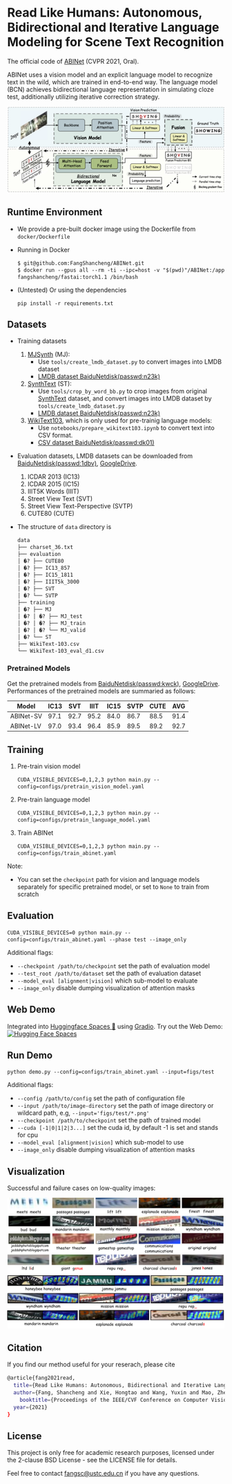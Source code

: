 # Read Like Humans: Autonomous, Bidirectional and Iterative Language Modeling for Scene Text Recognition

The official code of [ABINet](https://arxiv.org/pdf/2103.06495.pdf) (CVPR 2021, Oral).

ABINet uses a vision model and an explicit language model to recognize text in the wild, which are trained in end-to-end way. The language model (BCN) achieves bidirectional language representation in simulating cloze test, additionally utilizing iterative correction strategy.

![framework](./figs/framework.png)

## Runtime Environment

- We provide a pre-built docker image using the Dockerfile from `docker/Dockerfile`

- Running in Docker
    ```
    $ git@github.com:FangShancheng/ABINet.git
    $ docker run --gpus all --rm -ti --ipc=host -v "$(pwd)"/ABINet:/app fangshancheng/fastai:torch1.1 /bin/bash
    ```
- (Untested) Or using the dependencies
    ```
    pip install -r requirements.txt
    ```

## Datasets

- Training datasets

    1. [MJSynth](http://www.robots.ox.ac.uk/~vgg/data/text/) (MJ): 
        - Use `tools/create_lmdb_dataset.py` to convert images into LMDB dataset
        - [LMDB dataset BaiduNetdisk(passwd:n23k)](https://pan.baidu.com/s/1mgnTiyoR8f6Cm655rFI4HQ)
    2. [SynthText](http://www.robots.ox.ac.uk/~vgg/data/scenetext/) (ST):
        - Use `tools/crop_by_word_bb.py` to crop images from original [SynthText](http://www.robots.ox.ac.uk/~vgg/data/scenetext/) dataset, and convert images into LMDB dataset by `tools/create_lmdb_dataset.py`
        - [LMDB dataset BaiduNetdisk(passwd:n23k)](https://pan.baidu.com/s/1mgnTiyoR8f6Cm655rFI4HQ)
    3. [WikiText103](https://s3.amazonaws.com/research.metamind.io/wikitext/wikitext-103-v1.zip), which is only used for pre-trainig language models:
        - Use `notebooks/prepare_wikitext103.ipynb` to convert text into CSV format.
        - [CSV dataset BaiduNetdisk(passwd:dk01)](https://pan.baidu.com/s/1yabtnPYDKqhBb_Ie9PGFXA)

- Evaluation datasets, LMDB datasets can be downloaded from [BaiduNetdisk(passwd:1dbv)](https://pan.baidu.com/s/1RUg3Akwp7n8kZYJ55rU5LQ), [GoogleDrive](https://drive.google.com/file/d/1dTI0ipu14Q1uuK4s4z32DqbqF3dJPdkk/view?usp=sharing).
    1. ICDAR 2013 (IC13)
    2. ICDAR 2015 (IC15)
    3. IIIT5K Words (IIIT)
    4. Street View Text (SVT)
    5. Street View Text-Perspective (SVTP)
    6. CUTE80 (CUTE)


- The structure of `data` directory is
    ```
    data
    ├── charset_36.txt
    ├── evaluation
    │ �? ├── CUTE80
    │ �? ├── IC13_857
    │ �? ├── IC15_1811
    │ �? ├── IIIT5k_3000
    │ �? ├── SVT
    │ �? └── SVTP
    ├── training
    │ �? ├── MJ
    │ �? │ �? ├── MJ_test
    │ �? │ �? ├── MJ_train
    │ �? │ �? └── MJ_valid
    │ �? └── ST
    ├── WikiText-103.csv
    └── WikiText-103_eval_d1.csv
    ```

### Pretrained Models

Get the pretrained models from [BaiduNetdisk(passwd:kwck)](https://pan.baidu.com/s/1b3vyvPwvh_75FkPlp87czQ), [GoogleDrive](https://drive.google.com/file/d/1mYM_26qHUom_5NU7iutHneB_KHlLjL5y/view?usp=sharing). Performances of the pretrained models are summaried as follows:

|Model|IC13|SVT|IIIT|IC15|SVTP|CUTE|AVG|
|-|-|-|-|-|-|-|-|
|ABINet-SV|97.1|92.7|95.2|84.0|86.7|88.5|91.4|
|ABINet-LV|97.0|93.4|96.4|85.9|89.5|89.2|92.7|

## Training

1. Pre-train vision model
    ```
    CUDA_VISIBLE_DEVICES=0,1,2,3 python main.py --config=configs/pretrain_vision_model.yaml
    ```
2. Pre-train language model
    ```
    CUDA_VISIBLE_DEVICES=0,1,2,3 python main.py --config=configs/pretrain_language_model.yaml
    ```
3. Train ABINet
    ```
    CUDA_VISIBLE_DEVICES=0,1,2,3 python main.py --config=configs/train_abinet.yaml
    ```
Note:
- You can set the `checkpoint` path for vision and language models separately for specific pretrained model, or set to `None` to train from scratch


## Evaluation

```
CUDA_VISIBLE_DEVICES=0 python main.py --config=configs/train_abinet.yaml --phase test --image_only
```
Additional flags:
- `--checkpoint /path/to/checkpoint` set the path of evaluation model 
- `--test_root /path/to/dataset` set the path of evaluation dataset
- `--model_eval [alignment|vision]` which sub-model to evaluate
- `--image_only` disable dumping visualization of attention masks

## Web Demo

Integrated into [Huggingface Spaces 🤗](https://huggingface.co/spaces) using [Gradio](https://github.com/gradio-app/gradio). Try out the Web Demo: [![Hugging Face Spaces](https://img.shields.io/badge/%F0%9F%A4%97%20Hugging%20Face-Spaces-blue)](https://huggingface.co/spaces/tomofi/ABINet-OCR)

## Run Demo

```
python demo.py --config=configs/train_abinet.yaml --input=figs/test
```
Additional flags:
- `--config /path/to/config` set the path of configuration file 
- `--input /path/to/image-directory` set the path of image directory or wildcard path, e.g, `--input='figs/test/*.png'`
- `--checkpoint /path/to/checkpoint` set the path of trained model
- `--cuda [-1|0|1|2|3...]` set the cuda id, by default -1 is set and stands for cpu
- `--model_eval [alignment|vision]` which sub-model to use
- `--image_only` disable dumping visualization of attention masks

## Visualization
Successful and failure cases on low-quality images:

![cases](./figs/cases.png)

## Citation
If you find our method useful for your reserach, please cite
```bash 
@article{fang2021read,
  title={Read Like Humans: Autonomous, Bidirectional and Iterative Language Modeling for Scene Text Recognition},
  author={Fang, Shancheng and Xie, Hongtao and Wang, Yuxin and Mao, Zhendong and Zhang, Yongdong},
    booktitle={Proceedings of the IEEE/CVF Conference on Computer Vision and Pattern Recognition},
  year={2021}
}
 ```

 ## License

This project is only free for academic research purposes, licensed under the 2-clause BSD License - see the LICENSE file for details.

Feel free to contact fangsc@ustc.edu.cn if you have any questions.
